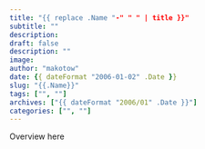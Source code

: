 ```yaml
---
title: "{{ replace .Name "-" " " | title }}"
subtitle: ""
description: 
draft: false
description: ""
image: 
author: "makotow"
date: {{ dateFormat "2006-01-02" .Date }}
slug: "{{.Name}}"
tags: ["", ""]
archives: ["{{ dateFormat "2006/01" .Date }}"]
categories: ["", ""]
---
```


Overview here
